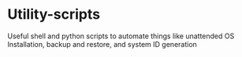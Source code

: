 # Utility-scripts
Useful shell and python scripts to automate things like unattended OS Installation, backup and restore, and system ID generation
